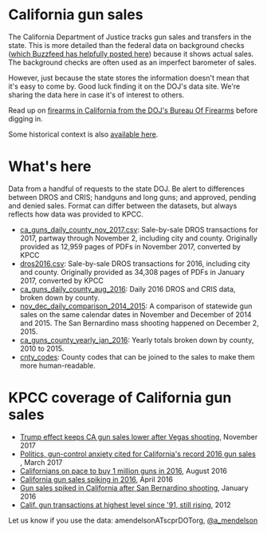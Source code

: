 # California gun sales

The California Department of Justice tracks gun sales and transfers in the state. This is more detailed than the federal data on background checks ([which Buzzfeed has helpfully posted here](https://github.com/BuzzFeedNews/nics-firearm-background-checks)) because it shows actual sales. The background checks are often used as an imperfect barometer of sales.

However, just because the state stores the information doesn't mean that it's easy to come by. Good luck finding it on the DOJ's data site. We're sharing the data here in case it's of interest to others.

Read up on [firearms in California from the DOJ's Bureau Of Firearms](https://oag.ca.gov/firearms/pubfaqs) before digging in. 

Some historical context is also [available here](http://oag.ca.gov/sites/all/files/agweb/pdfs/firearms/forms/dros_chart.pdf?).

# What's here

Data from a handful of requests to the state DOJ. Be alert to differences between DROS and CRIS; handguns and long guns; and approved, pending and denied sales. Format can differ between the datasets, but always reflects how data was provided to KPCC.

* [ca_guns_daily_county_nov_2017.csv](./data/ca_guns_daily_county_nov_2017.csv): Sale-by-sale DROS transactions for 2017, partway through November 2, including city and county. Originally provided as 12,959 pages of PDFs in November 2017, converted by KPCC
* [dros2016.csv](./data/dros2016.csv): Sale-by-sale DROS transactions for 2016, including city and county. Originally provided as 34,308 pages of PDFs in January 2017, converted by KPCC
* [ca_guns_daily_county_aug_2016](./data/ca_guns_daily_county_aug_2016.csv): Daily 2016 DROS and CRIS data, broken down by county.
* [nov_dec_daily_comparison_2014_2015](./data/nov_dec_daily_comparison_2014_2015.csv): A comparison of statewide gun sales on the same calendar dates in November and December of 2014 and 2015. The San Bernardino mass shooting happened on December 2, 2015.
* [ca_guns_county_yearly_jan_2016](./data/ca_guns_county_yearly_jan_2016.csv): Yearly totals broken down by county, 2010 to 2015.
* [cnty_codes](./data/cnty_codes.csv): County codes that can be joined to the sales to make them more human-readable.


# KPCC coverage of California gun sales

* [Trump effect keeps CA gun sales lower after Vegas shooting](https://www.scpr.org/news/2017/11/27/78179/trump-effect-keeps-ca-gun-sales-lower-after-vegas/), November 2017
* [Politics, gun-control anxiety cited for California's record 2016 gun sales
](http://www.scpr.org/news/2017/03/15/69644/california-gun-sales-shattered-records-last-year-w/), March 2017
* [Californians on pace to buy 1 million guns in 2016](http://www.scpr.org/news/2016/08/15/63411/californians-on-pace-to-buy-1-million-guns-in-2016/), August 2016
* [California gun sales spiking in 2016](http://www.scpr.org/news/2016/04/27/59895/california-seeing-records-numbers-of-people-wantin/), April 2016
* [Gun sales spiked in California after San Bernardino shooting](http://www.scpr.org/news/2016/01/20/56927/gun-sales-spiked-in-california-after-san-bernardin/), January 2016
* [Calif. gun transactions at highest level since '91, still rising](http://projects.scpr.org/charts/calif-dros-transactions/), 2012


Let us know if you use the data: amendelsonATscprDOTorg, [@a_mendelson](http://twitter.com/a_mendelson)